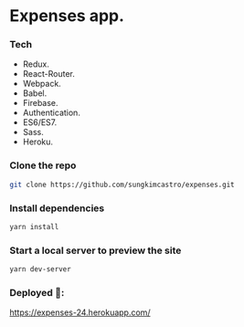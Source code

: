 # Expenses app.

### Tech

* Redux.
* React-Router.
* Webpack.
* Babel.
* Firebase.
* Authentication.
* ES6/ES7.
* Sass.
* Heroku.

### Clone the repo

```bash
git clone https://github.com/sungkimcastro/expenses.git
```

### Install dependencies

```bash
yarn install
```

### Start a local server to preview the site

```bash
yarn dev-server
```

### Deployed 🚀: 

https://expenses-24.herokuapp.com/
